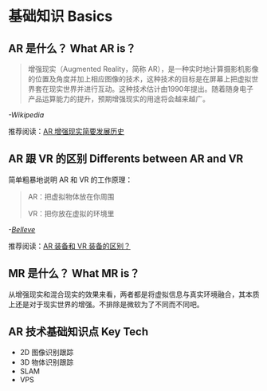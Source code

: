 # 基础知识 Basics


## AR 是什么？ What AR is？

> 增强现实（Augmented Reality，简称 AR），是一种实时地计算摄影机影像的位置及角度并加上相应图像的技术，这种技术的目标是在屏幕上把虚拟世界套在现实世界并进行互动。这种技术估计由1990年提出。随着随身电子产品运算能力的提升，预期增强现实的用途将会越来越广。

*-Wikipedia*

推荐阅读：[AR 增强现实简要发展历史](https://zhuanlan.zhihu.com/p/21101728)

## AR 跟 VR 的区别 Differents between AR and VR

简单粗暴地说明 AR 和 VR 的工作原理：

> AR：把虚拟物体放在你周围
>
> VR：把你放在虚拟的环境里

*-[Belleve](https://www.zhihu.com/question/24128481/answer/92595129)*

推荐阅读：[AR 装备和 VR 装备的区别？](https://www.zhihu.com/question/24128481/answer/106155090)

## MR 是什么？ What MR is？

从增强现实和混合现实的效果来看，两者都是将虚拟信息与真实环境融合，其本质上还是对于现实世界的增强。不排除是微软为了不同而不同吧。


## AR 技术基础知识点 Key Tech

- 2D 图像识别跟踪
- 3D 物体识别跟踪
- SLAM
- VPS